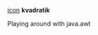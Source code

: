 [icon]: https://raw.githubusercontent.com/inc0g-repoz/kvadratik/main/src/assets/icon.png
<!-- The stuff above is invisible -->

[icon]
**kvadratik**

Playing around with java.awt

